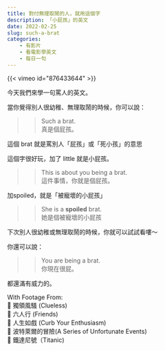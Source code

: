 ```yaml
---
title: 對付無理取鬧的人，就用這個字
description: 「小屁孩」的英文
date: 2022-02-25
slug: such-a-brat
categories:
    - 有影片
    - 看電影學英文
    - 每日一句
---
```

{{< vimeo id="876433644" >}}

今天我們來學一句罵人的英文。

當你覺得別人很幼稚、無理取鬧的時候，你可以說：

>> Such a brat.  
>> 真是個屁孩。

這個 brat 就是罵別人「屁孩」或「死小孩」的意思

這個字很好玩，加了 little 就是小屁孩。

>> This is about you being a brat.     
>> 這件事情，你就是個屁孩。

加spoiled，就是「被寵壞的小屁孩」

>> She is a **spoiled** brat.  
>> 她是個被寵壞的小屁孩


下次別人很幼稚或無理取鬧的時候，你就可以試試看嘍～

你還可以說：

>> You are being a brat.  
>> 你現在很屁。

都還滿有威力的。

With Footage From:  
🎥 獨領風騷 (Clueless)  
🎥 六人行 (Friends)  
🎥 人生如戲 (Curb Your Enthusiasm)  
🎥 波特萊爾的冒險(A Series of Unfortunate Events)  
🎥 鐵達尼號（Titanic)
